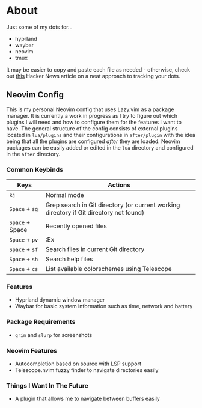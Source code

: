 # About
Just some of my dots for...
- hyprland
- waybar
- neovim
- tmux

It may be easier to copy and paste each file as needed - otherwise, check out [this](https://news.ycombinator.com/item?id=11071754) Hacker News article on a neat approach to tracking your dots.

## Neovim Config
This is my personal Neovim config that uses Lazy.vim as a package manager. It is currently a work in progress as I try to figure out which plugins I will need and how to configure them for the features I want to have. The general structure of the config consists of external plugins located in `lua/plugins` and their configurations in `after/plugin` with the idea being that all the plugins are configured *after* they are loaded. Neovim packages can be easily added or edited in the `lua` directory and configured in the `after` directory.

### Common Keybinds
| Keys | Actions |
|-----------------|------------------|
| `kj` | Normal mode |
| `Space` + `sg`  | Grep search in Git directory (or current working directory if Git directory not found)|
| `Space` + Space  | Recently opened files |
| `Space` + `pv` | :Ex |
| `Space` + `sf` | Search files in current Git directory |
| `Space` + `sh` | Search help files |
| `Space` + `cs` | List available colorschemes using Telescope |


### Features
- Hyprland dynamic window manager
- Waybar for basic system information such as time, network and battery

### Package Requirements
- `grim` and `slurp` for screenshots

### Neovim Features
- Autocompletion based on source with LSP support
- Telescope.nvim fuzzy finder to navigate directories easily

### Things I Want In The Future
- A plugin that allows me to navigate between buffers easily
